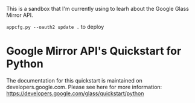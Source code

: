 This is a sandbox that I'm currently using to learh about the Google Glass Mirror API.

`appcfg.py --oauth2 update .` to deploy

Google Mirror API's Quickstart for Python
========================

The documentation for this quickstart is maintained on developers.google.com.
Please see here for more information:
https://developers.google.com/glass/quickstart/python
